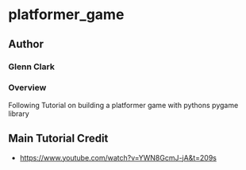 # platformer_game

## Author

### Glenn Clark

### Overview
Following Tutorial on building a platformer game with pythons pygame library

## Main Tutorial Credit
- https://www.youtube.com/watch?v=YWN8GcmJ-jA&t=209s